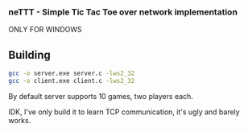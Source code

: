 ### neTTT - Simple Tic Tac Toe over network implementation
ONLY FOR WINDOWS
## Building
```bash
gcc -o server.exe server.c -lws2_32
gcc -o client.exe client.c -lws2_32
```
By default server supports 10 games, two players each.

IDK, I've only build it to learn TCP communication, it's ugly and barely works.
